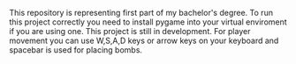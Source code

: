 This repository is representing first part of my bachelor's degree.
To run this project correctly you need to install pygame into your virtual enviroment if you are using one.
This project is still in development.
For player movement you can use W,S,A,D keys or arrow keys on your keyboard and spacebar is used for placing bombs.
